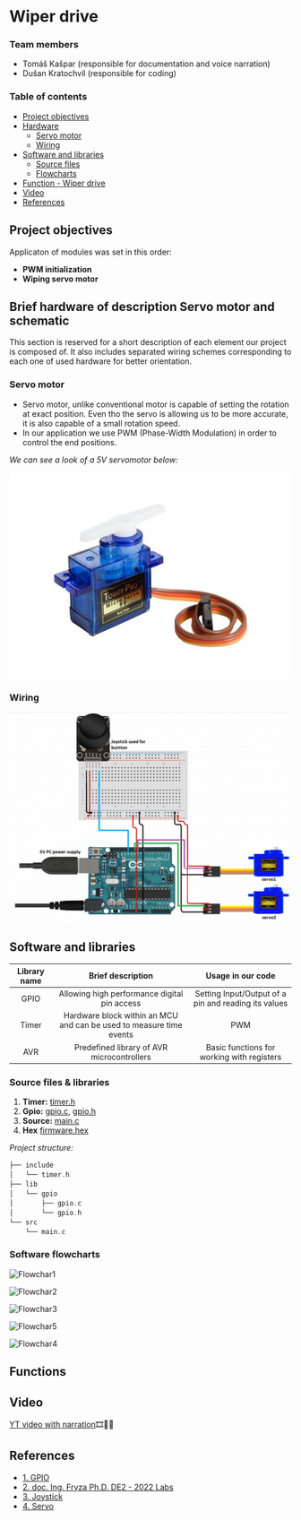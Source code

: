 # Wiper drive

### Team members

* Tomáš Kašpar (responsible for documentation and voice narration)
* Dušan Kratochvíl (responsible for coding)

### Table of contents

* [Project objectives](#objectives)
* [Hardware](#hardware)
  * [Servo motor](#servo)
  * [Wiring](#wiring)
* [Software and libraries](#libs)
  * [Source files](#sourcefiles)
  * [Flowcharts](#flowcharts)
* [Function - Wiper drive](#functions)
* [Video](#video)
* [References](#references)

<a name="objectives"></a>

## Project objectives

Applicaton of modules was set in this order:
- **PWM initialization**
- **Wiping servo motor**


<a name="hardware"></a>

## Brief hardware of description Servo motor and schematic

This section is reserved for a short description of each element our project is composed of. It also includes separated wiring schemes corresponding to each one of used hardware for better orientation.

<a name="servo"></a>

### Servo motor

* Servo motor, unlike conventional motor is capable of setting the rotation at exact position. Even tho the servo is allowing us to be more accurate, it is also capable of a small rotation speed.
* In our application we use PWM (Phase-Width Modulation) in order to control the end positions.

*We can see a look of a 5V servomotor below:*

![Servo](images/servo.jpg)

<a name="joystickHW"></a>

### Wiring

<a name="wiring"></a>

![Wiring](images/wiring.png)

<a name="libs"></a>

## Software and libraries

   | **Library name** | **Brief description** | **Usage in our code** |
   | :-: | :-: | :-: |
   | GPIO  | Allowing high performance digital pin access | Setting Input/Output of a pin and reading its values |
   | Timer | Hardware block within an MCU and can be used to measure time events | PWM |
   | AVR   | Predefined library of AVR microcontrollers | Basic functions for working with registers |

<a name="sourcefiles"></a>

### Source files & libraries

 1. **Timer:** [timer.h](https://github.com/xkrato62/Digital-electronics_2/blob/main/Labs/Project1/Project1/include/timer.h)
 2. **Gpio:** [gpio.c](https://github.com/xkrato62/Digital-electronics_2/blob/main/Labs/Project1/Project1/lib/gpio/gpio.c), [gpio.h](https://github.com/xkrato62/Digital-electronics_2/blob/main/Labs/Project1/Project1/lib/gpio/gpio.h)
 3. **Source:** [main.c](https://github.com/xkrato62/Digital-electronics_2/blob/main/Labs/Project1/Project1/src/main.c)
 4. **Hex** [firmware.hex](https://github.com/xkrato62/Digital-electronics_2/blob/main/Labs/Project1/Project1/.pio/build/uno/firmware.hex)

  *Project structure:*
   ```c
   ├── include
   │   └── timer.h
   ├── lib
   │   └── gpio
   │       ├── gpio.c
   │       └── gpio.h
   └── src
       └── main.c
   ```

<a name="flowcharts"></a>

### Software flowcharts

![Flowchar1](pictures/flow1.png)

![Flowchar2](pictures/flow2.png)

![Flowchar3](pictures/flow4.png)

![Flowchar5](pictures/flow5.png)

![Flowchar4](pictures/flow3.png)

<a name="functions"></a>

## Functions

<a name="joystick"></a>



<a name="video"></a>

## Video

[YT video with narration](https://youtu.be/0WYqbr4WcUk)🎞🎥📀

<a name="references"></a>

## References

* [1. GPIO](https://github.com/mikaelpatel/Arduino-GPIO)
* [2. doc. Ing. Fryza Ph.D. DE2 - 2022 Labs](https://github.com/tomas-fryza/digital-electronics-2/tree/master/labs)
* [3. Joystick](https://navody.dratek.cz/navody-k-produktum/arduino-joystick-ps2.html)
* [4. Servo](https://www.electronicwings.com/arduino/servo-motor-interfacing-with-arduino-uno)
